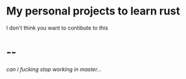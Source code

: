 # My personal projects to learn rust
I don't think you want to contibute to this

# --

###### can i fucking stop working in master...
